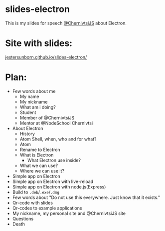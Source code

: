 # slides-electron
This is my slides for speech [@ChernivtsiJS](https://github.com/chernivtsijs) about Electron.

# Site with slides:

[jestersunborn.github.io/slides-electron/](https://jestersunborn.github.io/slides-electron/)

# Plan:

- Few words about me
  - My name
  - My nickname
  - What am i doing?
   - Student
   - Member of @ChernivtsiJS
   - Mentor at @NodeSchool Chernivtsi
- About Electron
  - History
   - Atom Shell, when, who and for what?
   - Atom
   - Rename to Electron
  - What is Electron
    - What Electron use inside?
  - What we can use?
  - Where we can use it?
- Simple app on Electron
- Simple app on Electron with live-reload
- Simple app on Electron with node.js(Express)
- Build to `.deb`/`.exe`/`.dmg`
- Few words about "Do not use this everywhere. Just know that it exists."
- Qr-code with slides
- Qr-codes to example applications
- My nickname, my personal site and @ChernivtsiJS site
- Questions
- Death
